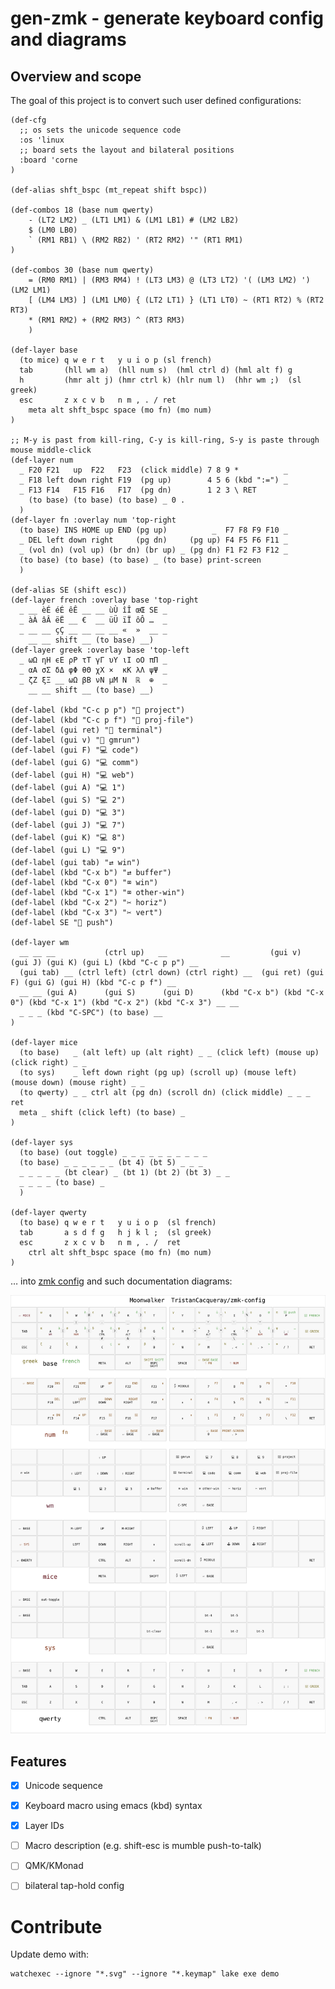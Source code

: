 # gen-zmk - generate keyboard config and diagrams

## Overview and scope

The goal of this project is to convert such user defined configurations:

```
(def-cfg
  ;; os sets the unicode sequence code
  :os 'linux
  ;; board sets the layout and bilateral positions
  :board 'corne
)

(def-alias shft_bspc (mt_repeat shift bspc))

(def-combos 18 (base num qwerty)
    - (LT2 LM2) _ (LT1 LM1) & (LM1 LB1) # (LM2 LB2)
    $ (LM0 LB0)
    ` (RM1 RB1) \ (RM2 RB2) ' (RT2 RM2) '" (RT1 RM1)
)

(def-combos 30 (base num qwerty)
    = (RM0 RM1) | (RM3 RM4) ! (LT3 LM3) @ (LT3 LT2) '( (LM3 LM2) ') (LM2 LM1)
    [ (LM4 LM3) ] (LM1 LM0) { (LT2 LT1) } (LT1 LT0) ~ (RT1 RT2) % (RT2 RT3)
    * (RM1 RM2) + (RM2 RM3) ^ (RT3 RM3)
    )

(def-layer base
  (to mice) q w e r t   y u i o p (sl french)
  tab       (hll wm a)  (hll num s)  (hml ctrl d) (hml alt f) g
  h         (hmr alt j) (hmr ctrl k) (hlr num l)  (hhr wm ;)  (sl greek)
  esc       z x c v b   n m , . / ret
    meta alt shft_bspc space (mo fn) (mo num)
)

;; M-y is past from kill-ring, C-y is kill-ring, S-y is paste through mouse middle-click
(def-layer num
  _ F20 F21   up  F22   F23  (click middle) 7 8 9 *          _
  _ F18 left down right F19  (pg up)        4 5 6 (kbd ":=") _
  _ F13 F14   F15 F16   F17  (pg dn)        1 2 3 \ RET
    (to base) (to base) (to base) _ 0 .
  )
(def-layer fn :overlay num 'top-right
  (to base) INS HOME up END (pg up)          _  F7 F8 F9 F10 _
  _ DEL left down right     (pg dn)     (pg up) F4 F5 F6 F11 _
  _ (vol dn) (vol up) (br dn) (br up) _ (pg dn) F1 F2 F3 F12 _
  (to base) (to base) (to base) _ (to base) print-screen
  )

(def-alias SE (shift esc))
(def-layer french :overlay base 'top-right
  _ __ èÉ éÉ êÊ __ __ ùÙ îÎ œŒ SE _
  _ àÀ âÂ ëË __ €  __ üÜ ïÏ ôÔ …  _
  _ __ __ çÇ __ __ __ __ «  »  __ _
    __ __ shift __ (to base) __)
(def-layer greek :overlay base 'top-left
  _ ωΩ ηΗ ϵΕ ρΡ τΤ γΓ υΥ ιΙ οΟ πΠ _
  _ αΑ σΣ δΔ φΦ θΘ χΧ ×  κΚ λΛ ψΨ _
  _ ζΖ ξΞ __ ωΩ βΒ νΝ μΜ N  ℝ  ⊕  _
    __ __ shift __ (to base) __)

(def-label (kbd "C-c p p") "📂 project")
(def-label (kbd "C-c p f") "📂 proj-file")
(def-label (gui ret) "🚀 terminal")
(def-label (gui v) "🚀 gmrun")
(def-label (gui F) "💻 code")
(def-label (gui G) "💻 comm")
(def-label (gui H) "💻 web")
(def-label (gui A) "💻 1")
(def-label (gui S) "💻 2")
(def-label (gui D) "💻 3")
(def-label (gui J) "💻 7")
(def-label (gui K) "💻 8")
(def-label (gui L) "💻 9")
(def-label (gui tab) "⇄ win")
(def-label (kbd "C-x b") "⇄ buffer")
(def-label (kbd "C-x 0") "⌧ win")
(def-label (kbd "C-x 1") "⌧ other-win")
(def-label (kbd "C-x 2") "✂ horiz")
(def-label (kbd "C-x 3") "✂ vert")
(def-label SE "🎤 push")

(def-layer wm
  __ __ __           (ctrl up)   __            __         (gui v)   (gui J) (gui K) (gui L) (kbd "C-c p p") __
  (gui tab) __ (ctrl left) (ctrl down) (ctrl right) __  (gui ret) (gui F) (gui G) (gui H) (kbd "C-c p f") __
  __ __ (gui A)      (gui S)      (gui D)      (kbd "C-x b") (kbd "C-x 0") (kbd "C-x 1") (kbd "C-x 2") (kbd "C-x 3") __ __
  _ _ _ (kbd "C-SPC") (to base) __
)

(def-layer mice
  (to base)   _ (alt left) up (alt right) _ _ (click left) (mouse up) (click right) _ _
  (to sys)    _ left down right (pg up) (scroll up) (mouse left) (mouse down) (mouse right) _ _
  (to qwerty) _ _ ctrl alt (pg dn) (scroll dn) (click middle) _ _ _ ret
  meta _ shift (click left) (to base) _
)

(def-layer sys
  (to base) (out toggle) _ _ _ _ _ _ _ _ _ _
  (to base) _ _ _ _ _ _ (bt 4) (bt 5) _ _ _
  _ _ _ _ _ (bt clear) _ (bt 1) (bt 2) (bt 3) _ _
  _ _ _ _ (to base) _
  )

(def-layer qwerty
  (to base) q w e r t   y u i o p  (sl french)
  tab       a s d f g   h j k l ;  (sl greek)
  esc       z x c v b   n m , . /  ret
    ctrl alt shft_bspc space (mo fn) (mo num)
)

```

… into [zmk config](https://github.com/TristanCacqueray/zmk-config/blob/main/config/gen-zmk.dtsi) and such documentation diagrams:

![diagrams](https://raw.githubusercontent.com/TristanCacqueray/zmk-config/main/moonwalker.svg)


## Features

- [x] Unicode sequence
- [x] Keyboard macro using emacs (kbd) syntax
- [x] Layer IDs
- [ ] Macro description (e.g. shift-esc is mumble push-to-talk)
- [ ] QMK/KMonad
- [ ] bilateral tap-hold config


# Contribute

Update demo with:

```ShellSession
watchexec --ignore "*.svg" --ignore "*.keymap" lake exe demo
```
